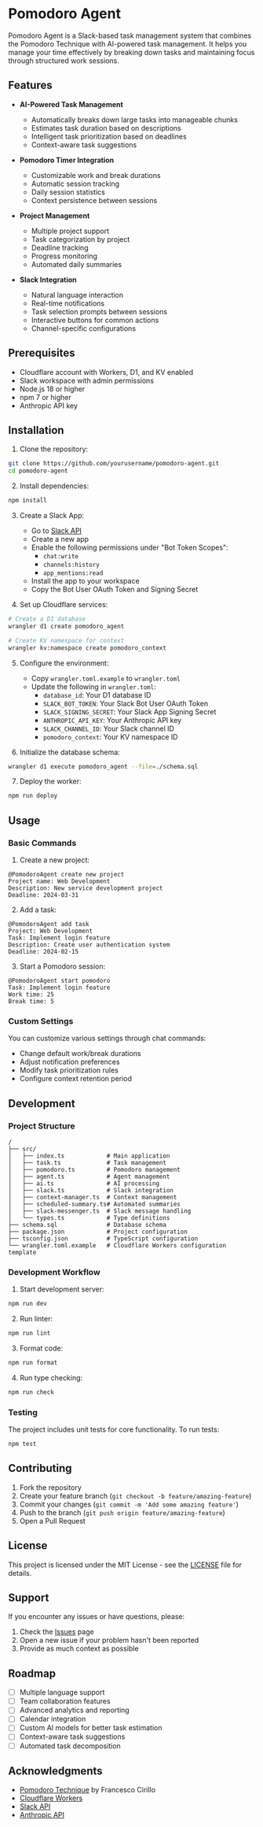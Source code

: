 # Pomodoro Agent

Pomodoro Agent is a Slack-based task management system that combines the Pomodoro Technique with AI-powered task management. It helps you manage your time effectively by breaking down tasks and maintaining focus through structured work sessions.

## Features

- **AI-Powered Task Management**
  - Automatically breaks down large tasks into manageable chunks
  - Estimates task duration based on descriptions
  - Intelligent task prioritization based on deadlines
  - Context-aware task suggestions

- **Pomodoro Timer Integration**
  - Customizable work and break durations
  - Automatic session tracking
  - Daily session statistics
  - Context persistence between sessions

- **Project Management**
  - Multiple project support
  - Task categorization by project
  - Deadline tracking
  - Progress monitoring
  - Automated daily summaries

- **Slack Integration**
  - Natural language interaction
  - Real-time notifications
  - Task selection prompts between sessions
  - Interactive buttons for common actions
  - Channel-specific configurations

## Prerequisites

- Cloudflare account with Workers, D1, and KV enabled
- Slack workspace with admin permissions
- Node.js 18 or higher
- npm 7 or higher
- Anthropic API key

## Installation

1. Clone the repository:
```bash
git clone https://github.com/yourusername/pomodoro-agent.git
cd pomodoro-agent
```

2. Install dependencies:
```bash
npm install
```

3. Create a Slack App:
   - Go to [Slack API](https://api.slack.com/apps)
   - Create a new app
   - Enable the following permissions under "Bot Token Scopes":
     - `chat:write`
     - `channels:history`
     - `app_mentions:read`
   - Install the app to your workspace
   - Copy the Bot User OAuth Token and Signing Secret

4. Set up Cloudflare services:
```bash
# Create a D1 database
wrangler d1 create pomodoro_agent

# Create KV namespace for context
wrangler kv:namespace create pomodoro_context
```

5. Configure the environment:
   - Copy `wrangler.toml.example` to `wrangler.toml`
   - Update the following in `wrangler.toml`:
     - `database_id`: Your D1 database ID
     - `SLACK_BOT_TOKEN`: Your Slack Bot User OAuth Token
     - `SLACK_SIGNING_SECRET`: Your Slack App Signing Secret
     - `ANTHROPIC_API_KEY`: Your Anthropic API key
     - `SLACK_CHANNEL_ID`: Your Slack channel ID
     - `pomodoro_context`: Your KV namespace ID

6. Initialize the database schema:
```bash
wrangler d1 execute pomodoro_agent --file=./schema.sql
```

7. Deploy the worker:
```bash
npm run deploy
```

## Usage

### Basic Commands

1. Create a new project:
```
@PomodoroAgent create new project
Project name: Web Development
Description: New service development project
Deadline: 2024-03-31
```

2. Add a task:
```
@PomodoroAgent add task
Project: Web Development
Task: Implement login feature
Description: Create user authentication system
Deadline: 2024-02-15
```

3. Start a Pomodoro session:
```
@PomodoroAgent start pomodoro
Task: Implement login feature
Work time: 25
Break time: 5
```

### Custom Settings

You can customize various settings through chat commands:
- Change default work/break durations
- Adjust notification preferences
- Modify task prioritization rules
- Configure context retention period

## Development

### Project Structure

```
/
├── src/
│   ├── index.ts            # Main application
│   ├── task.ts             # Task management
│   ├── pomodoro.ts         # Pomodoro management
│   ├── agent.ts            # Agent management
│   ├── ai.ts               # AI processing
│   ├── slack.ts            # Slack integration
│   ├── context-manager.ts  # Context management
│   ├── scheduled-summary.ts# Automated summaries
│   ├── slack-messenger.ts  # Slack message handling
│   └── types.ts            # Type definitions
├── schema.sql              # Database schema
├── package.json            # Project configuration
├── tsconfig.json           # TypeScript configuration
└── wrangler.toml.example   # Cloudflare Workers configuration template
```

### Development Workflow

1. Start development server:
```bash
npm run dev
```

2. Run linter:
```bash
npm run lint
```

3. Format code:
```bash
npm run format
```

4. Run type checking:
```bash
npm run check
```

### Testing

The project includes unit tests for core functionality. To run tests:
```bash
npm test
```

## Contributing

1. Fork the repository
2. Create your feature branch (`git checkout -b feature/amazing-feature`)
3. Commit your changes (`git commit -m 'Add some amazing feature'`)
4. Push to the branch (`git push origin feature/amazing-feature`)
5. Open a Pull Request

## License

This project is licensed under the MIT License - see the [LICENSE](LICENSE) file for details.

## Support

If you encounter any issues or have questions, please:
1. Check the [Issues](https://github.com/yourusername/pomodoro-agent/issues) page
2. Open a new issue if your problem hasn't been reported
3. Provide as much context as possible

## Roadmap

- [ ] Multiple language support
- [ ] Team collaboration features
- [ ] Advanced analytics and reporting
- [ ] Calendar integration
- [ ] Custom AI models for better task estimation
- [ ] Context-aware task suggestions
- [ ] Automated task decomposition

## Acknowledgments

- [Pomodoro Technique](https://francescocirillo.com/products/the-pomodoro-technique) by Francesco Cirillo
- [Cloudflare Workers](https://workers.cloudflare.com/)
- [Slack API](https://api.slack.com/)
- [Anthropic API](https://www.anthropic.com/)